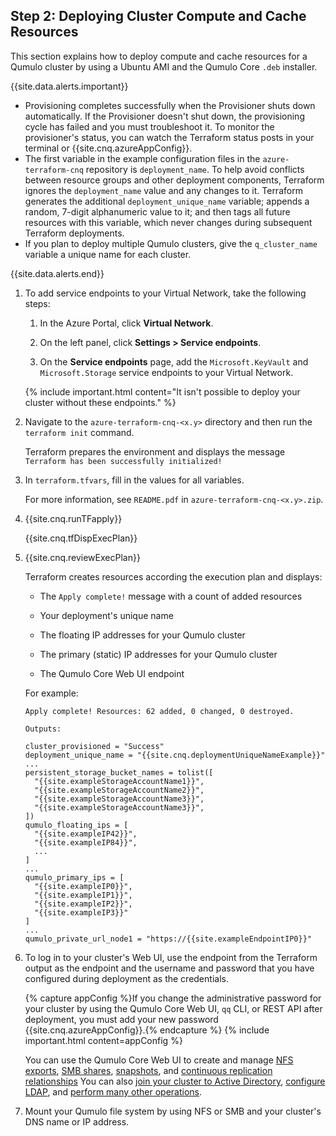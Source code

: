 <a id="deploy-cluster-compute-and-cache-resources"></a>
## Step 2: Deploying Cluster Compute and Cache Resources
This section explains how to deploy compute and cache resources for a Qumulo cluster by using a Ubuntu AMI and the Qumulo Core `.deb` installer.

{{site.data.alerts.important}}
<ul>
  <li>Provisioning completes successfully when the Provisioner shuts down automatically. If the Provisioner doesn't shut down, the provisioning cycle has failed and you must troubleshoot it.  To monitor the provisioner's status, you can watch the Terraform status posts in your terminal or {{site.cnq.azureAppConfig}}.</li>
  <li>The first variable in the example configuration files in the <code>azure-terraform-cnq</code> repository is <code>deployment_name</code>. To help avoid conflicts between resource groups and other deployment components, Terraform ignores the <code>deployment_name</code> value and any changes to it. Terraform generates the additional <code>deployment_unique_name</code> variable; appends a random, 7-digit alphanumeric value to it; and then tags all future resources with this variable, which never changes during subsequent Terraform deployments.</li>
  <li>If you plan to deploy multiple Qumulo clusters, give the <code>q_cluster_name</code> variable a unique name for each cluster.</li>
</ul>
{{site.data.alerts.end}}

1. To add service endpoints to your Virtual Network, take the following steps:

   1. In the Azure Portal, click **Virtual Network**.

   1. On the left panel, click **Settings > Service endpoints**.

   1. On the **Service endpoints** page, add the `Microsoft.KeyVault` and `Microsoft.Storage` service endpoints to your Virtual Network.

   {% include important.html content="It isn't possible to deploy your cluster without these endpoints." %}

1. Navigate to the `azure-terraform-cnq-<x.y>` directory and then run the `terraform init` command.

   Terraform prepares the environment and displays the message `Terraform has been successfully initialized!`

1. In `terraform.tfvars`, fill in the values for all variables.

   For more information, see `README.pdf` in `azure-terraform-cnq-<x.y>.zip`.

1. {{site.cnq.runTFapply}}

   {{site.cnq.tfDispExecPlan}}

1. {{site.cnq.reviewExecPlan}}

   Terraform creates resources according the execution plan and displays:

   * The `Apply complete!` message with a count of added resources

   * Your deployment's unique name

   * The floating IP addresses for your Qumulo cluster

   * The primary (static) IP addresses for your Qumulo cluster

   * The Qumulo Core Web UI endpoint

   For example:

   ```
   Apply complete! Resources: 62 added, 0 changed, 0 destroyed.

   Outputs:

   cluster_provisioned = "Success"
   deployment_unique_name = "{{site.cnq.deploymentUniqueNameExample}}"
   ...
   persistent_storage_bucket_names = tolist([
     "{{site.exampleStorageAccountName1}}",
     "{{site.exampleStorageAccountName2}}",
     "{{site.exampleStorageAccountName3}}",
     "{{site.exampleStorageAccountName3}}",
   ])
   qumulo_floating_ips = [
     "{{site.exampleIP42}}",
     "{{site.exampleIP84}}",
     ...
   ]
   ...
   qumulo_primary_ips = [
     "{{site.exampleIP0}}",
     "{{site.exampleIP1}}",
     "{{site.exampleIP2}}",
     "{{site.exampleIP3}}"
   ]
   ...
   qumulo_private_url_node1 = "https://{{site.exampleEndpointIP0}}"
   ```

1. To log in to your cluster's Web UI, use the endpoint from the Terraform output as the endpoint and the username and password that you have configured during deployment as the credentials.

   {% capture appConfig %}If you change the administrative password for your cluster by using the Qumulo Core Web UI, `qq` CLI, or REST API after deployment, you must add your new password {{site.cnq.azureAppConfig}}.{% endcapture %}
   {% include important.html content=appConfig %}

   You can use the Qumulo Core Web UI to create and manage [NFS exports](../nfs/creating-nfs-export.html), [SMB shares](../smb/creating-smb-share.html), [snapshots](../snapshots/managing-snapshots.html), and [continuous replication relationships](../replicating-data/creating-managing-continuous-replication-relationship.html) You can also [join your cluster to Active Directory](https://care.qumulo.com/s/article/Join-your-Qumulo-Cluster-to-Active-Directory), [configure LDAP](../authentication-qumulo-core/configuring-ldap.html), and [perform many other operations](../).

1. Mount your Qumulo file system by using NFS or SMB and your cluster's DNS name or IP address.
